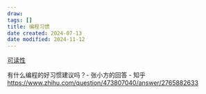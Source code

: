 ```yaml
---
draw:
tags: []
title: 编程习惯
date created: 2024-07-13
date modified: 2024-11-12
---
```


[可读性](可读性.md)

有什么编程的好习惯建议吗？- 张小方的回答 - 知乎  
https://www.zhihu.com/question/473807040/answer/2765882633
